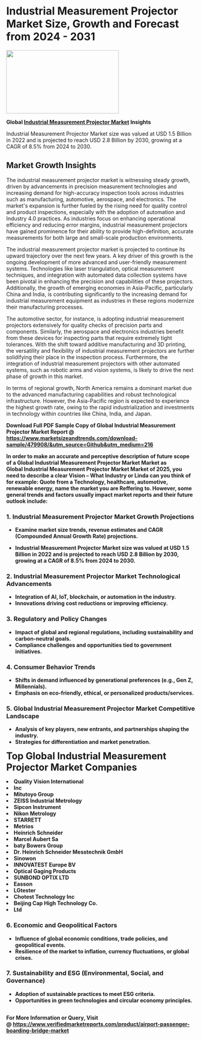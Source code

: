 <H1>Industrial Measurement Projector Market Size, Growth and Forecast from 2024 - 2031</H1><img class="aligncenter size-medium wp-image-584254" src="https://thirdeyenews.in/wp-content/uploads/2024/09/Global-Market-Research-300x168.jpeg" alt="" width="300" height="168" /><p><strong>Global&nbsp;<a href="https://www.marketsizeandtrends.com/download-sample/479908/&amp;utm_source=Github&utm_medium=216">Industrial Measurement Projector Market</a> Insights</strong></p><p>Industrial Measurement Projector Market size was valued at USD 1.5 Billion in 2022 and is projected to reach USD 2.8 Billion by 2030, growing at a CAGR of 8.5% from 2024 to 2030.</p><p><h2>Market Growth Insights</h2> <p>The industrial measurement projector market is witnessing steady growth, driven by advancements in precision measurement technologies and increasing demand for high-accuracy inspection tools across industries such as manufacturing, automotive, aerospace, and electronics. The market's expansion is further fueled by the rising need for quality control and product inspections, especially with the adoption of automation and Industry 4.0 practices. As industries focus on enhancing operational efficiency and reducing error margins, industrial measurement projectors have gained prominence for their ability to provide high-definition, accurate measurements for both large and small-scale production environments.</p> <p><strong></strong></p> <p>The industrial measurement projector market is projected to continue its upward trajectory over the next few years. A key driver of this growth is the ongoing development of more advanced and user-friendly measurement systems. Technologies like laser triangulation, optical measurement techniques, and integration with automated data collection systems have been pivotal in enhancing the precision and capabilities of these projectors. Additionally, the growth of emerging economies in Asia-Pacific, particularly China and India, is contributing significantly to the increasing demand for industrial measurement equipment as industries in these regions modernize their manufacturing processes.</p> <p>The automotive sector, for instance, is adopting industrial measurement projectors extensively for quality checks of precision parts and components. Similarly, the aerospace and electronics industries benefit from these devices for inspecting parts that require extremely tight tolerances. With the shift toward additive manufacturing and 3D printing, the versatility and flexibility of industrial measurement projectors are further solidifying their place in the inspection process. Furthermore, the integration of industrial measurement projectors with other automated systems, such as robotic arms and vision systems, is likely to drive the next phase of growth in this market.</p> <p>In terms of regional growth, North America remains a dominant market due to the advanced manufacturing capabilities and robust technological infrastructure. However, the Asia-Pacific region is expected to experience the highest growth rate, owing to the rapid industrialization and investments in technology within countries like China, India, and Japan.</p> <p><strong></p><p><span class=""><strong>Download Full PDF Sample Copy of Global Industrial Measurement Projector Market Report</strong> @ <a href="https://www.marketsizeandtrends.com/download-sample/479908/&amp;utm_source=Github&utm_medium=216" target="_blank">https://www.marketsizeandtrends.com/download-sample/479908/&amp;utm_source=Github&utm_medium=216</a></span></p><p>In order to make an accurate and perceptive description of future scope of a Global&nbsp;Industrial Measurement Projector Market Market as Global&nbsp;Industrial Measurement Projector Market Market of 2025, you need to describe a clear Vision &ndash; What Industry or Linda can you think of for example: Quote from a Technology, healthcare, automotive, renewable energy, name the market you are Reffering to. However, some general trends and factors usually impact market reports and their future outlook include:</p><h3>1.&nbsp;<strong>Industrial Measurement Projector Market Growth Projections</strong></h3><ul><li>Examine market size trends, revenue estimates and CAGR (Compounded Annual Growth Rate) projections.</li><li><p>Industrial Measurement Projector Market size was valued at USD 1.5 Billion in 2022 and is projected to reach USD 2.8 Billion by 2030, growing at a CAGR of 8.5% from 2024 to 2030.</p></li></ul><h3>2.&nbsp;<strong>Industrial Measurement Projector Market Technological Advancements</strong></h3><ul><li>Integration of AI, IoT, blockchain, or automation in the industry.</li><li>Innovations driving cost reductions or improving efficiency.</li></ul><h3>3.&nbsp;<strong>Regulatory and Policy Changes</strong></h3><ul><li>Impact of global and regional regulations, including sustainability and carbon-neutral goals.</li><li>Compliance challenges and opportunities tied to government initiatives.</li></ul><h3>4.&nbsp;<strong>Consumer Behavior Trends</strong></h3><ul><li>Shifts in demand influenced by generational preferences (e.g., Gen Z, Millennials).</li><li>Emphasis on eco-friendly, ethical, or personalized products/services.</li></ul><h3>5.&nbsp;<strong>Global Industrial Measurement Projector Market Competitive Landscape</strong></h3><ul><li>Analysis of key players, new entrants, and partnerships shaping the industry.</li><li>Strategies for differentiation and market penetration.</li></ul><p data-pm-slice="1 1 []"><span style="color: inherit; font-family: inherit; font-size: 25px;">Top Global Industrial Measurement Projector Market Companies</span></p><div class="" data-test-id=""><p><li>Quality Vision International</li><li> Inc</li><li> Mitutoyo Group</li><li> ZEISS Industrial Metrology</li><li> Sipcon Instrument</li><li> Nikon Metrology</li><li> STARRETT</li><li> Metrios</li><li> Heinrich Schneider</li><li> Marcel Aubert Sa</li><li> baty Bowers Group</li><li> Dr. Heinrich Schneider Messtechnik GmbH</li><li> Sinowon</li><li> INNOVATEST Europe BV</li><li> Optical Gaging Products</li><li> SUNBOND OPTIX LTD</li><li> Easson</li><li> LGtester</li><li> Chotest Technology Inc</li><li> Beijing Cap High Technology Co.</li><li>Ltd</li></p></div><h3>6.&nbsp;<strong>Economic and Geopolitical Factors</strong></h3><ul><li>Influence of global economic conditions, trade policies, and geopolitical events.</li><li>Resilience of the market to inflation, currency fluctuations, or global crises.</li></ul><h3>7.&nbsp;<strong>Sustainability and ESG (Environmental, Social, and Governance)</strong></h3><ul><li>Adoption of sustainable practices to meet ESG criteria.</li><li>Opportunities in green technologies and circular economy principles.</li></ul><h2><strong style="font-size: 14px;">For More Information or Query, Visit @&nbsp;</strong><a style="background-color: #ffffff; font-size: 14px;" href="https://www.marketsizeandtrends.com/report/industrial-measurement-projector-market/" target="_blank">https://www.verifiedmarketreports.com/product/airport-passenger-boarding-bridge-market</a></h2>
